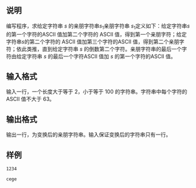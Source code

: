 <h2>说明</h2>

编写程序，求给定字符串 $s$ 的亲朋字符串$s_1$亲朋字符串 $s_1$定义如下：给定字符串$s$的第一个字符的ASCII 值加第二个字符的 ASCII 值，得到第一个亲朋字符；给定字符串$s$的第二个字符的 ASCII 值加第三个字符的ASCII 值，得到第二个亲朋字符；依此类推，直到给定字符串 $s$ 的倒数第二个字符。亲朋字符串的最后一个字符由给定字符串 $s$ 的最后一个字符ASCII 值加 $s$ 的第一个字符的ASCII 值。
<h2>输入格式</h2>

输入一行，一个长度大于等于 $2$，小于等于 $100$ 的字符串。字符串中每个字符的ASCII 值不大于 $63$。

<h2>输出格式</h2>

输出一行，为变换后的亲朋字符串。输入保证变换后的字符串只有一行。

<h2>样例</h2>
<pre><code class="language-input1">1234</code></pre><pre><code class="language-output1">cege</code></pre>
